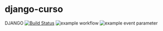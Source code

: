 # django-curso
DJANGO
[![Build Status](https://app.travis-ci.com/javanurbieta/django-curso.svg?branch=master)](https://app.travis-ci.com/javanurbieta/django-curso)
![example workflow](https://github.com/github/docs/actions/workflows/main.yml/badge.svg)
![example event parameter](https://github.com/github/docs/actions/workflows/main.yml/badge.svg?event=push)